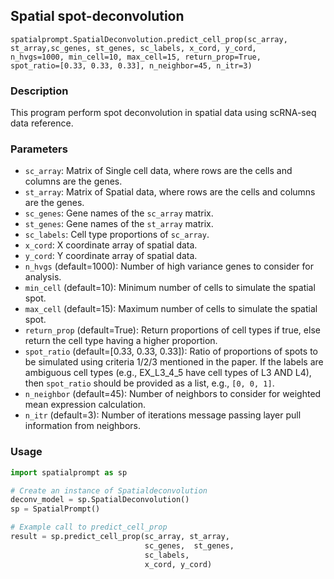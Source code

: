 ## Spatial spot-deconvolution 

```
spatialprompt.SpatialDeconvolution.predict_cell_prop(sc_array, st_array,sc_genes, st_genes, sc_labels, x_cord, y_cord,
n_hvgs=1000, min_cell=10, max_cell=15, return_prop=True,
spot_ratio=[0.33, 0.33, 0.33], n_neighbor=45, n_itr=3)
```

### Description
This program perform spot deconvolution in spatial data using scRNA-seq data reference.

### Parameters
- `sc_array`: Matrix of Single cell data, where rows are the cells and columns are the genes.
- `st_array`: Matrix of Spatial data, where rows are the cells and columns are the genes.
- `sc_genes`: Gene names of the `sc_array` matrix.
- `st_genes`: Gene names of the `st_array` matrix.
- `sc_labels`: Cell type proportions of `sc_array`.
- `x_cord`: X coordinate array of spatial data.
- `y_cord`: Y coordinate array of spatial data.
- `n_hvgs` (default=1000): Number of high variance genes to consider for analysis.
- `min_cell` (default=10): Minimum number of cells to simulate the spatial spot.
- `max_cell` (default=15): Maximum number of cells to simulate the spatial spot.
- `return_prop` (default=True): Return proportions of cell types if true, else return the cell type having a higher proportion.
- `spot_ratio` (default=[0.33, 0.33, 0.33]): Ratio of proportions of spots to be simulated using criteria 1/2/3 mentioned in the paper. If the labels are ambiguous cell types (e.g., EX_L3_4_5 have cell types of L3 AND L4), then `spot_ratio` should be provided as a list, e.g., `[0, 0, 1]`.
- `n_neighbor` (default=45): Number of neighbors to consider for weighted mean expression calculation.
- `n_itr` (default=3): Number of iterations message passing layer pull information from neighbors.

### Usage
```python
import spatialprompt as sp

# Create an instance of Spatialdeconvolution 
deconv_model = sp.SpatialDeconvolution()
sp = SpatialPrompt()

# Example call to predict_cell_prop
result = sp.predict_cell_prop(sc_array, st_array, 
	                          sc_genes,  st_genes, 
	                          sc_labels, 
	                          x_cord, y_cord)
```